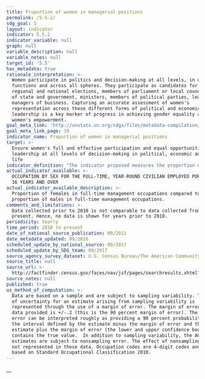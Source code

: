 ```yaml
---
title: Proportion of women in managerial positions
permalink: /5-5-2/
sdg_goal: 5
layout: indicator
indicator: 5.5.2
indicator_variable: null
graph: null
variable_description: null
variable_notes: null
target_id: '5.5'
has_metadata: true
rationale_interpretation: >-
  Women participate in politics and decision-making at all levels, in different
  functions and across all spheres. They participate as candidates for local,
  regional and national elections, members of parliament or local council, heads
  of state and government, ministers, members of political parties, leaders and
  managers of business. Capturing an accurate assessment of women's
  representation across these different forms of political and economic
  leadership is a key marker of progress in achieving gender equality and
  women's empowerment.
goal_meta_link: 'http://unstats.un.org/sdgs/files/metadata-compilation/Metadata-Goal-5.pdf'
goal_meta_link_page: 19
indicator_name: Proportion of women in managerial positions
target: >-
  Ensure women's full and effective participation and equal opportunities for
  leadership at all levels of decision-making in political, economic and public
  life
indicator_definition: "The indicator proposed measures the proportion of women in leadership positions across a number of areas, including: \tin the executive branch of government: \t\tNumber of women Heads of State and Governments as a percentage of total (Tier 1) \t\tNumber of ministerial positions that are held by women as a percentage of total (Tier 1 ' part of Minimum set of gender indicators) \t\tNumber of leadership positions held by women in local governments as a percentage of total (Tier 3) \tin the legislative branch of government: \t\tNumber of seats in national parliaments held by women as a percentage of total (Tier 1 ' part of Minimum set of gender indicators) \tin the judiciary branch of government and law enforcement: \t\tNumber of women judges as a percentage of total (Tier 2 - ' part of Minimum set of gender indicators) \t\tNumber of women police officers as a percentage of total (Tier 2 ' part of Minimum set of gender indicators) ; and \tthe share of managers in public and private sector enterprises that are women (Tier 1 ' part of Minimum set of gender indicators). Some of these data are already collected while others need further development. For example, UN Women routinely collects data on women Heads of State and Government; the Inter-Parliamentary Union (IPU) regularly collects data on the proportion of women ministers and in parliaments; indicators on women in law enforcement are also readily available; and ILO regularly publishes data on women managers using data from national labour force surveys. Data on women's political participation at the local level have not been as systematically collected at the global level. Measuring women's participation in local government is important, however, because of the responsibilities of local governments and the significantly higher number of opportunities (that is, seats) available to women candidates at this level. To measure women's representation in local governments, methodologies and standards are currently being developed by UN Women and United Cities and Local Governments (UCLG)."
actual_indicator_available: >-
  OCCUPATION BY SEX FOR THE FULL-TIME, YEAR-ROUND CIVILIAN EMPLOYED POPULATION
  16 YEARS AND OVER
actual_indicator_available_description: >-
  Proportion of females in full-time management occupations compared to
  proportion of males in full-time management occupations.
comments_and_limitations: >-
  Data collected prior to 2010 is not comparable to data collected from 2010 to
  present. Hence, no data is shown for years prior to 2010.
periodicity: Yearly
time_period: 2010 to present
date_of_national_source_publication: 09/2011
date_metadata_updated: 09/2016
scheduled_update_by_national_source: 09/2017
scheduled_update_by_SDG_team: 09/2017
source_agency_survey_dataset: U.S. Census Bureau/The American Community Survey/Table S2402
source_title: null
source_url: >-
  http://factfinder.census.gov/faces/nav/jsf/pages/searchresults.xhtml?refresh=t#none
source_notes: null
published: true
us_method_of_computation: >-
  Data are based on a sample and are subject to sampling variability. The degree
  of uncertainty for an estimate arising from sampling variability is
  represented through the use of a margin of error. The margin of error for the
  data provided is +/-.2 (this is the 90 percent margin of error). The margin of
  error can be interpreted roughly as providing a 90 percent probability that
  the interval defined by the estimate minus the margin of error and the
  estimate plus the margin of error (the lower and upper confidence bounds)
  contains the true value.  In addition to sampling variability, the ACS
  estimates are subject to nonsampling error. The effect of nonsampling error is
  not represented in these data. Occupation codes are 4-digit codes and are
  based on Standard Occupational Classification 2010.
---
```

__